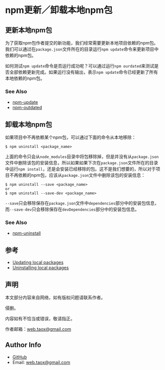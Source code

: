 # npm更新／卸载本地npm包

## 更新本地npm包

为了获取npm包作者提交的新功能，我们经常需要更新本地项目依赖的npm包。我们可以通过在`package.json`文件所在的目录运行`npm update`命令来更新项目中依赖的npm包。

如何测试`npm update`命令是否运行成功呢？可以通过运行`npm ourdated`来测试是否全部依赖更新完成。如果运行没有输出，表示`npm update`命令已经更新了所有本地依赖的npm包。

### See Also

* [npm-update](https://ninjiahub.github.io/NPM-CLI-Commands/docs/npm-update "npm-update")
* [npm-outdated](https://ninjiahub.github.io/NPM-CLI-Commands/docs/npm-outdated "npm-outdated")

## 卸载本地npm包

如果项目中不再依赖某个npm包，可以通过下面的命令从本地移除：

```shell
$ npm uninstall <package_name>
```

上面的命令只会从`node_modules`目录中将包移除掉，但是并没有从`package.json`文件中删除该包的安装信息，所以如果如果下次在`package.json`文件所在的目录中运行`npm install`，还是会安装已经移除的包。这不是我们想要的，所以对于项目不再依赖的npm包，应该从`package.json`文件中删除该包的安装信息：

```shell
$ npm uninstall --save <package_name>
or
$ npm uninstall --save-dev <package_name>
```

`--save`只会移除保存在`package.json`文件中`dependencies`部分中的安装包信息，而`--save-dev`只会移除保存在`devDependencies`部分中的安装包信息。

### See Also

* [npm-uninstall](https://ninjiahub.github.io/NPM-CLI-Commands/docs/npm-uninstall "npm-uninstall")

## 参考

* [Updating local packages](https://docs.npmjs.com/getting-started/updating-local-packages)
* [Uninstalling local packages](https://docs.npmjs.com/getting-started/uninstalling-local-packages)

## 声明

本文部分内容来自网络，如有版权问题请联系作者。

侵删。

内容如有不恰当或错误，敬请指正。

作者邮箱：<web.taox@gmail.com>

## Author Info

* [GitHub](https://github.com/Tao-Quixote)
* Email: <web.taox@gmail.com>